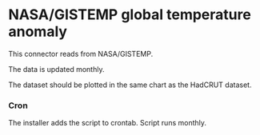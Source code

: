 # NASA/GISTEMP global temperature anomaly

This connector reads from NASA/GISTEMP.

The data is updated monthly.

The dataset should be plotted in the same chart as the HadCRUT dataset.


### Cron

The installer adds the script to crontab. Script runs monthly.
